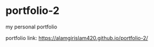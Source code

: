 # portfolio-2
my personal portfolio

portfolio link: https://alamgirislam420.github.io/portfolio-2/

